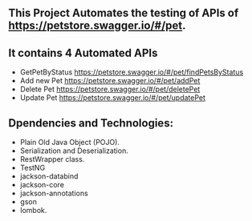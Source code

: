 ## This Project Automates the testing of APIs of https://petstore.swagger.io/#/pet.
## It contains 4 Automated APIs
* GetPetByStatus https://petstore.swagger.io/#/pet/findPetsByStatus
* Add new Pet https://petstore.swagger.io/#/pet/addPet
* Delete Pet https://petstore.swagger.io/#/pet/deletePet
* Update Pet https://petstore.swagger.io/#/pet/updatePet

## Dpendencies and Technologies:
* Plain Old Java Object (POJO).
* Serialization and Deserialization.
* RestWrapper class.
* TestNG
* jackson-databind
* jackson-core
* jackson-annotations
* gson
* lombok.


